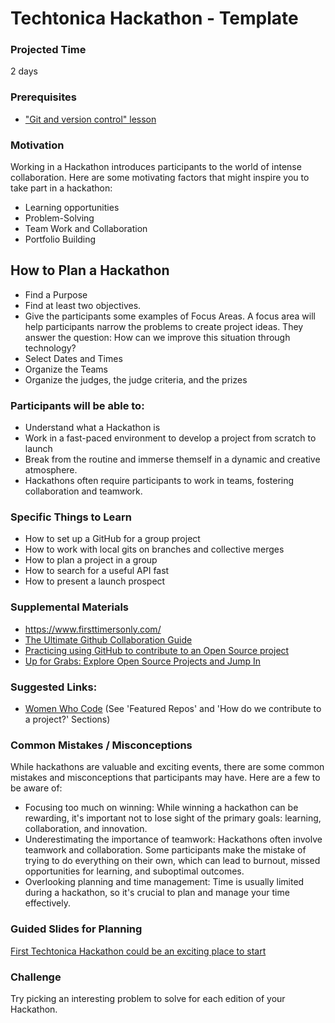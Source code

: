 # Techtonica Hackathon - Template

### Projected Time

2 days

### Prerequisites

- ["Git and version control" lesson](../git/git-version-control.md)

### Motivation

Working in a Hackathon introduces participants to the world of intense collaboration. Here are some motivating factors that might inspire you to take part in a hackathon:

- Learning opportunities
- Problem-Solving
- Team Work and Collaboration
- Portfolio Building

## How to Plan a Hackathon

- Find a Purpose
- Find at least two objectives.
- Give the participants some examples of Focus Areas. A focus area will help participants narrow the problems to create project ideas. They answer the question: How can we improve this situation through technology?
- Select Dates and Times
- Organize the Teams
- Organize the judges, the judge criteria, and the prizes

### Participants will be able to:

- Understand what a Hackathon is
- Work in a fast-paced environment to develop a project from scratch to launch
- Break from the routine and immerse themself in a dynamic and creative atmosphere.
- Hackathons often require participants to work in teams, fostering collaboration and teamwork.

### Specific Things to Learn

- How to set up a GitHub for a group project
- How to work with local gits on branches and collective merges
- How to plan a project in a group
- How to search for a useful API fast
- How to present a launch prospect

### Supplemental Materials

- https://www.firsttimersonly.com/
- [The Ultimate Github Collaboration Guide](https://medium.com/@jonathanmines/the-ultimate-github-collaboration-guide-df816e98fb67#:~:text=Step%202%3A%20Setup%20Your%20Team)
- [Practicing using GitHub to contribute to an Open Source project](https://egghead.io/courses/how-to-contribute-to-an-open-source-project-on-github)
- [Up for Grabs: Explore Open Source Projects and Jump In](https://up-for-grabs.net/)

### Suggested Links:

- [Women Who Code](http://womenwhocode.github.io/#project_reviewers) (See 'Featured Repos' and 'How do we contribute to a project?' Sections)

### Common Mistakes / Misconceptions

While hackathons are valuable and exciting events, there are some common mistakes and misconceptions that participants may have. Here are a few to be aware of:

- Focusing too much on winning: While winning a hackathon can be rewarding, it's important not to lose sight of the primary goals: learning, collaboration, and innovation.
- Underestimating the importance of teamwork: Hackathons often involve teamwork and collaboration. Some participants make the mistake of trying to do everything on their own, which can lead to burnout, missed opportunities for learning, and suboptimal outcomes.
- Overlooking planning and time management: Time is usually limited during a hackathon, so it's crucial to plan and manage your time effectively.

### Guided Slides for Planning

[First Techtonica Hackathon could be an exciting place to start](https://drive.google.com/file/d/1EFwkbXH_lX5w6HgDRyky_EKE6IHMvkPD/view?usp=share_link)

### Challenge

Try picking an interesting problem to solve for each edition of your Hackathon.

